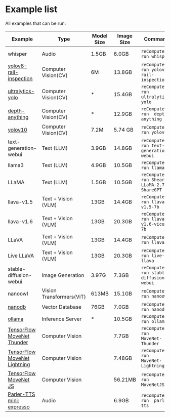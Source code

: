 # Example list

All examples that can be run:

| Example                                          | Type                     | Model Size | Image Size | Command                                      | Device   |
| ------------------------------------------------ | ------------------------ | ---------- | ---------- | -------------------------------------------- | -------- |
| whisper                                          | Audio                    | 1.5GB      | 6.0GB      | `reComputer run whisper`                     | USB-CAM* |
| [yolov8-rail-inspection](/reComputer/scripts/yolov8-rail-inspection/readme.md) |Computer Vision(CV) | 6M | 13.8GB  | `reComputer run yolov8-rail-inspection`  |  | 
| [ultralytics-yolo](/reComputer/scripts/ultralytics-yolo/README.md) |Computer Vision(CV) | * | 15.4GB  | `reComputer run  ultralytics-yolo`  | |
| [depth-anything](/reComputer/scripts/depth-anything/README.md) |Computer Vision(CV) | * | 12.9GB  | `reComputer run  depth-anything`  |  | 
| [yolov10](/reComputer/scripts/yolov10/README.md)     | Computer Vision(CV)         | 7.2M               | 5.74 GB     | `reComputer run yolov10`                 | | 
| text-generation-webui                            | Text (LLM)               | 3.9GB      | 14.8GB     | `reComputer run text-generation-webui`       |          |
| llama3                                           | Text (LLM)               | 4.9GB      | 10.5GB     | `reComputer run llama3`                      |          |
LLaMA                                            | Text (LLM)               | 1.5GB      | 10.5GB     | `reComputer run Sheared-LLaMA-2.7B-ShareGPT` |          |
| llava-v1.5                                       | Text + Vision (VLM)      | 13GB       | 14.4GB     | `reComputer run llava-v1.5-7b`               |          |
| llava-v1.6                                       | Text + Vision (VLM)      | 13GB       | 20.3GB     | `reComputer run llava-v1.6-vicuna-7b`        |          |
| LLaVA                                            | Text + Vision (VLM)      | 13GB       | 14.4GB     | `reComputer run llava`                       |          |
| Live LLaVA                                       | Text + Vision (VLM)      | 13GB       | 20.3GB     | `reComputer run live-llava`                  | USB-CAM* |
| stable-diffusion-webui                           | Image Generation         | 3.97G      | 7.3GB      | `reComputer run stable-diffusion-webui`      |          |
| nanoowl                                          | Vision Transformers(ViT) | 613MB      | 15.1GB     | `reComputer run nanoowl`                     | USB-CAM* |
| [nanodb](../reComputer/scripts/nanodb/readme.md) | Vector Database          | 76GB       | 7.0GB      | `reComputer run nanodb`                      |          |
| [ollama](https://github.com/ollama/ollama)       | Inference Server         | *          | 10.5GB     | `reComputer run ollama`                      |          |
| [TensorFlow MoveNet Thunder](/reComputer/scripts/MoveNet-Thunder/readme.md) |Computer Vision |  | 7.7GB  | `reComputer run  MoveNet-Thunder`  | USB-CAM*
| [TensorFlow MoveNet Lightning](/reComputer/scripts/MoveNet-Lightning/readme.md) |Computer Vision |  | 7.48GB  | `reComputer run  MoveNet-Lightning`  | USB-CAM*
| [TensorFlow MoveNet JS](/reComputer/scripts/MoveNetJS/readme.md) |Computer Vision |  | 56.21MB  | `reComputer run  MoveNetJS`  | USB-CAM*
| [Parler-TTS mini: expresso](/reComputer/scripts/parler-tts/readme.md) |Audio |  | 6.9GB  | `reComputer run  parler-tts`  |

